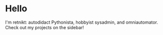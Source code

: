 # Hello

I'm retnikt: autodidact Pythonista, hobbyist sysadmin, and omniautomator. Check out my projects on the sidebar!
